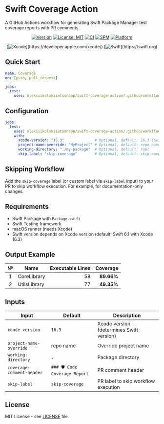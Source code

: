 # Swift Coverage Action

A GitHub Actions workflow for generating Swift Package Manager test coverage reports with PR comments.

<div align="center">

[![Version](https://img.shields.io/badge/Version-0.1.1-blue.svg)](https://github.com/oleksiikolomiietssnapp/swift-coverage-action/releases)
[![License: MIT](https://img.shields.io/badge/License-MIT-yellow.svg)](https://opensource.org/licenses/MIT)
[![CI](https://img.shields.io/github/actions/workflow/status/oleksiikolomiietssnapp/swift-coverage-action/test-sample.yml?branch=main&label=tests&logo=github)](https://github.com/oleksiikolomiietssnapp/swift-coverage-action/actions)
[![SPM](https://img.shields.io/badge/SPM-Compatible-brightgreen.svg?logo=swift)](https://swift.org/package-manager/)
[![Platform](https://img.shields.io/badge/Platform-macOS-lightgrey.svg?logo=apple)](https://github.com/oleksiikolomiietssnapp/swift-coverage-action)

[![Xcode](https://img.shields.io/badge/Xcode-Configurable_(default:_16.3)-blue.svg?logo=xcode)](https://developer.apple.com/xcode/)
[![Swift](https://img.shields.io/badge/Swift-Configurable_(default:_6.1)-orange.svg?logo=swift)](https://swift.org)

</div>

## Quick Start

```yaml
name: Coverage
on: [push, pull_request]

jobs:
  test:
    uses: oleksiikolomiietssnapp/swift-coverage-action/.github/workflows/swift-coverage.yml@main
```

## Configuration

```yaml
jobs:
  test:
    uses: oleksiikolomiietssnapp/swift-coverage-action/.github/workflows/swift-coverage.yml@main
    with:
      xcode-version: "16.3"              # Optional, default: 16.3 (Swift 6.1)
      project-name-override: "MyProject" # Optional, default: repo name
      working-directory: "./my-package"  # Optional, default: root
      skip-label: "skip-coverage"        # Optional, default: skip-coverage
```

## Skipping Workflow

Add the `skip-coverage` label (or custom label via `skip-label` input) to your PR to skip workflow execution. For example, for documentation-only changes.

## Requirements

- Swift Package with `Package.swift`
- Swift Testing framework
- macOS runner (needs Xcode)
- Swift version depends on Xcode version (default: Swift 6.1 with Xcode 16.3)

## Output Example

|   №  | Name | Executable Lines | Coverage |
|:----:|------|-----------------:|---------:|
| 1 | CoreLibrary | 58 | **89.66%** |
| 2 | UtilsLibrary | 77 | **49.35%** |

## Inputs

| Input | Default | Description |
|-------|---------|-------------|
| `xcode-version` | `16.3` | Xcode version (determines Swift version) |
| `project-name-override` | repo name | Override project name |
| `working-directory` | `.` | Package directory |
| `coverage-comment-header` | `### 🛡️ Code Coverage Report` | PR comment header |
| `skip-label` | `skip-coverage` | PR label to skip workflow execution |

## License

MIT License - see [LICENSE](LICENSE) file.
